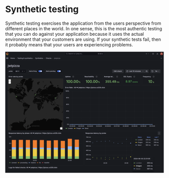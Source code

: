 # Synthetic testing

Synthetic testing exercises the application from the users perspective from different places in the world. In one sense, this is the most authentic testing that you can do against your application because it uses the actual environment that your customers are using. If your synthetic tests fail, then it probably means that your users are experiencing problems.

![Synthetic testing dashboard](syntheticTestingDashboard.png)
